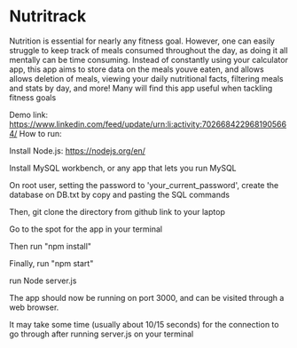 # Nutritrack
Nutrition is essential for nearly any fitness goal. However, one can easily struggle to keep track of meals consumed throughout the day, as doing it all mentally can be time consuming. Instead of constantly using your calculator app, this app aims to store data on the meals youve eaten, and allows allows deletion of meals, viewing your daily nutritional facts, filtering meals and stats by day, and more! Many will find this app useful when tackling fitness goals

Demo link: https://www.linkedin.com/feed/update/urn:li:activity:7026684229681905664/
How to run:

Install Node.js: https://nodejs.org/en/

Install MySQL workbench, or any app that lets you run MySQL

On root user, setting the password to 'your_current_password', create the database on DB.txt by copy and pasting the SQL commands

Then, git clone the directory from github link to your laptop

Go to the spot for the app in your terminal

Then run "npm install"

Finally, run "npm start"

run Node server.js

The app should now be running on port 3000, and can be visited through a web browser.

It may take some time (usually about 10/15 seconds) for the connection to go through after running server.js on your terminal


